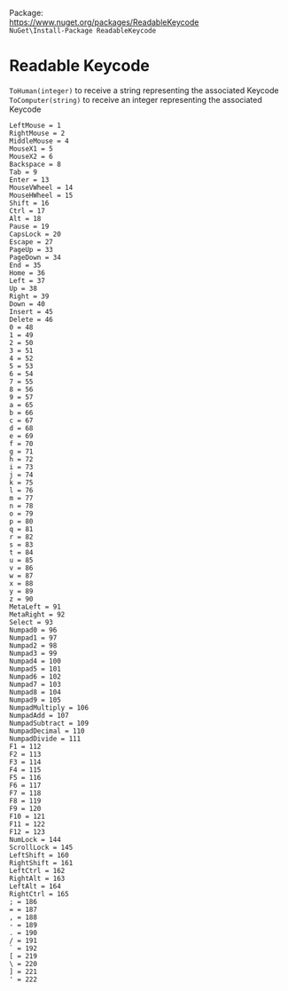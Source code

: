 Package:
<br>https://www.nuget.org/packages/ReadableKeycode
<br>`NuGet\Install-Package ReadableKeycode`<br>

# Readable Keycode
```ToHuman(integer)``` to receive a string representing the associated Keycode\
```ToComputer(string)``` to receive an integer representing the associated Keycode

```
LeftMouse = 1
RightMouse = 2
MiddleMouse = 4
MouseX1 = 5
MouseX2 = 6
Backspace = 8
Tab = 9
Enter = 13
MouseVWheel = 14
MouseHWheel = 15
Shift = 16
Ctrl = 17
Alt = 18
Pause = 19
CapsLock = 20
Escape = 27
PageUp = 33
PageDown = 34
End = 35
Home = 36
Left = 37
Up = 38
Right = 39
Down = 40
Insert = 45
Delete = 46
0 = 48
1 = 49
2 = 50
3 = 51
4 = 52
5 = 53
6 = 54
7 = 55
8 = 56
9 = 57
a = 65
b = 66
c = 67
d = 68
e = 69
f = 70
g = 71
h = 72
i = 73
j = 74
k = 75
l = 76
m = 77
n = 78
o = 79
p = 80
q = 81
r = 82
s = 83
t = 84
u = 85
v = 86
w = 87
x = 88
y = 89
z = 90
MetaLeft = 91
MetaRight = 92
Select = 93
Numpad0 = 96
Numpad1 = 97
Numpad2 = 98
Numpad3 = 99
Numpad4 = 100
Numpad5 = 101
Numpad6 = 102
Numpad7 = 103
Numpad8 = 104
Numpad9 = 105
NumpadMultiply = 106
NumpadAdd = 107
NumpadSubtract = 109
NumpadDecimal = 110
NumpadDivide = 111
F1 = 112
F2 = 113
F3 = 114
F4 = 115
F5 = 116
F6 = 117
F7 = 118
F8 = 119
F9 = 120
F10 = 121
F11 = 122
F12 = 123
NumLock = 144
ScrollLock = 145
LeftShift = 160
RightShift = 161
LeftCtrl = 162
RightAlt = 163
LeftAlt = 164
RightCtrl = 165
; = 186
= = 187
, = 188
- = 189
. = 190
/ = 191
` = 192
[ = 219
\ = 220
] = 221
' = 222
```
